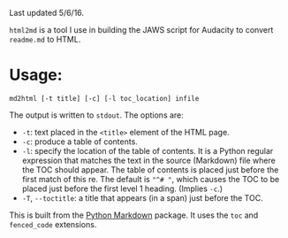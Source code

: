 Last updated 5/6/16.

`html2md` is a tool I use in building the JAWS script for Audacity to convert `readme.md` to HTML.

# Usage:

`md2html [-t title] [-c] [-l toc_location] infile`

The output is written to `stdout`.  The options are:

- `-t`: text placed in the `<title>` element of the HTML page.
- `-c`: produce a table of contents.
- `-l`: specify the location of the table of contents.  It is a Python regular expression that matches the text in the source (Markdown) file where the TOC should appear.  The table of contents is placed just before the first match of this re.  The default is `"^# "`, which causes the TOC to be placed just before the first level 1 heading.  (Implies `-c`.)
- `-T`, `--toctitle`: a title that appears (in a span) just before the TOC.



This is built from the [Python Markdown](http://pythonhosted.org/Markdown) package.  It uses the `toc` and `fenced_code` extensions.
